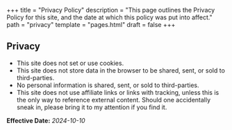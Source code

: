 +++
title = "Privacy Policy"
description = "This page outlines the Privacy Policy for this site, and the date at which this policy was put into affect."
path = "privacy"
template = "pages.html"
draft = false
+++

## Privacy

- This site does not set or use cookies.
- This site does not store data in the browser to be shared, sent, or
  sold to third-parties.
- No personal information is shared, sent, or sold to third-parties.
- This site does not use affiliate links or links with tracking, unless
  this is the only way to reference external content. Should one
  accidentally sneak in, please bring it to my attention if you find
  it.

**Effective Date:** _2024-10-10_
